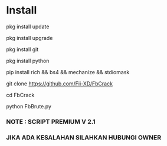 # Install

pkg install update 

pkg install upgrade

pkg install git

pkg install python

pip install rich && bs4 && mechanize && stdiomask

git clone https://github.com/Fii-XD/FbCrack

cd FbCrack

python FbBrute.py

### NOTE : SCRIPT PREMIUM V 2.1

###  JIKA ADA KESALAHAN SILAHKAN HUBUNGI OWNER ###
